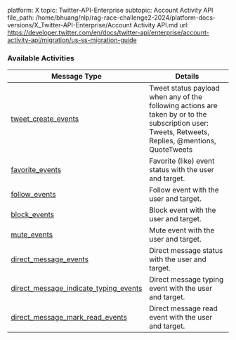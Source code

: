 platform: X
topic: Twitter-API-Enterprise
subtopic: Account Activity API
file_path: /home/bhuang/nlp/rag-race-challenge2-2024/platform-docs-versions/X_Twitter-API-Enterprise/Account Activity API.md
url: https://developer.twitter.com/en/docs/twitter-api/enterprise/account-activity-api/migration/us-ss-migration-guide


### Available Activities

| Message Type | Details |
| --- | --- |
| [tweet\_create\_events](https://developer.twitter.com/content/developer-twitter/en/docs/twitter-api/enterprise/account-activity-api/guides/account-activity-data-objects#tweet_create_events) | Tweet status payload when any of the following actions are taken by or to the subscription user: Tweets, Retweets, Replies, @mentions, QuoteTweets |
| [favorite\_events](https://developer.twitter.com/content/developer-twitter/en/docs/twitter-api/enterprise/account-activity-api/guides/account-activity-data-objects#favorite_events) | Favorite (like) event status with the user and target. |
| [follow\_events](https://developer.twitter.com/content/developer-twitter/en/docs/twitter-api/enterprise/account-activity-api/guides/account-activity-data-objects#follow_events) | Follow event with the user and target. |
| [block\_events](https://developer.twitter.com/content/developer-twitter/en/docs/twitter-api/enterprise/account-activity-api/guides/account-activity-data-objects#block_events) | Block event with the user and target. |
| [mute\_events](https://developer.twitter.com/content/developer-twitter/en/docs/twitter-api/enterprise/account-activity-api/guides/account-activity-data-objects#mute_events) | Mute event with the user and target. |
| [direct\_message\_events](https://developer.twitter.com/content/developer-twitter/en/docs/twitter-api/enterprise/account-activity-api/guides/account-activity-data-objects#direct_message_events) | Direct message status with the user and target. |
| [direct\_message\_indicate\_typing\_events](https://developer.twitter.com/content/developer-twitter/en/docs/twitter-api/enterprise/account-activity-api/guides/account-activity-data-objects#direct_message_indicate_typing_events) | Direct message typing event with the user and target. |
| [direct\_message\_mark\_read\_events](https://developer.twitter.com/content/developer-twitter/en/docs/twitter-api/enterprise/account-activity-api/guides/account-activity-data-objects#direct_message_mark_read_events) | Direct message read event with the user and target. |